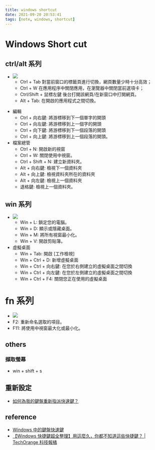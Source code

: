 ```yaml
---
title: windows shortcut
date: 2021-09-20 20:53:41
tags: [note, windows, shortcut]
---
```


# Windows Short cut
## ctrl/alt 系列
- ![](https://i.imgur.com/OzGUNbg.png)
	- Ctrl + Tab 對當前窗口的標籤頁進行切換，網頁數量少時十分高效；
	- Ctrl + W 在應用程序中關閉應用，在瀏覽器中關閉當前選項卡；
	- Ctrl/Shift + 鼠標左鍵 後台打開該網頁/在新窗口中打開網頁。
    - Alt + Tab: 在開啟的應用程式之間切換。
<!--more-->
- 編輯
    - Ctrl + 向右鍵: 將游標移到下一個單字的開頭
    - Ctrl + 向左鍵: 將游標移到上一個字的開頭
    - Ctrl + 向下鍵: 將游標移到下一個段落的開頭
    - Ctrl + 向上鍵: 將游標移到上一個段落的開頭。
- 檔案總管
    - Ctrl + N: 開啟新的視窗
    - Ctrl + W: 關閉使用中視窗。
    - Ctrl + Shift + N:  建立新資料夾。
    - Alt + 向右鍵: 檢視下一個資料夾
    - Alt + 向上鍵: 檢視資料夾所在的資料夾
    - Alt + 向左鍵: 檢視上一個資料夾
    - 退格鍵: 檢視上一個資料夾。


## win 系列
- ![](https://i.imgur.com/Dh5zIJF.png)
    - Win + L: 鎖定您的電腦。
    - Win + D: 顯示或隱藏桌面。
    - Win + M: 將所有視窗最小化。
    - Win + V: 開啟剪貼簿。 
- 虛擬桌面
    - Win + Tab: 開啟 [工作檢視]
    - Win + Ctrl + D: 新增虛擬桌面
    - Win + Ctrl + 向右鍵: 在您於右側建立的虛擬桌面之間切換
    - Win + Ctrl + 向左鍵: 在您於左側建立的虛擬桌面之間切換
    - Win + Ctrl + F4: 關閉您正在使用的虛擬桌面
# fn 系列
- ![](https://i.imgur.com/OWXVpnN.png)
- F2: 重新命名選取的項目。
- F11: 將使用中視窗最大化或最小化。

## others
### 擷取螢幕
- win + shift + s


## 重新設定
- [如何為我的鍵盤重新指派快速鍵？](https://support.microsoft.com/zh-hk/topic/%E5%A6%82%E4%BD%95%E7%82%BA%E6%88%91%E7%9A%84%E9%8D%B5%E7%9B%A4%E9%87%8D%E6%96%B0%E6%8C%87%E6%B4%BE%E5%BF%AB%E9%80%9F%E9%8D%B5-703f897c-ad72-db5d-8e64-0928873d712f)

## reference
- [Windows 中的鍵盤快速鍵](https://support.microsoft.com/zh-tw/windows/windows-%E4%B8%AD%E7%9A%84%E9%8D%B5%E7%9B%A4%E5%BF%AB%E9%80%9F%E9%8D%B5-dcc61a57-8ff0-cffe-9796-cb9706c75eec)
- [【Windows 快捷鍵超全整理】用這麼久，你都不知道這些快捷鍵？ | TechOrange 科技報橘](https://buzzorange.com/techorange/2017/08/04/window-keyboard/)